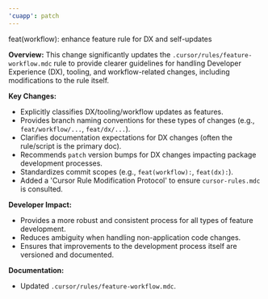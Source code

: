 ```yaml
---
'cuapp': patch
---
```


feat(workflow): enhance feature rule for DX and self-updates

**Overview:**
This change significantly updates the `.cursor/rules/feature-workflow.mdc` rule to provide clearer guidelines for handling Developer Experience (DX), tooling, and workflow-related changes, including modifications to the rule itself.

**Key Changes:**

- Explicitly classifies DX/tooling/workflow updates as features.
- Provides branch naming conventions for these types of changes (e.g., `feat/workflow/...`, `feat/dx/...`).
- Clarifies documentation expectations for DX changes (often the rule/script is the primary doc).
- Recommends `patch` version bumps for DX changes impacting package development processes.
- Standardizes commit scopes (e.g., `feat(workflow):`, `feat(dx):`).
- Added a 'Cursor Rule Modification Protocol' to ensure `cursor-rules.mdc` is consulted.

**Developer Impact:**

- Provides a more robust and consistent process for all types of feature development.
- Reduces ambiguity when handling non-application code changes.
- Ensures that improvements to the development process itself are versioned and documented.

**Documentation:**

- Updated `.cursor/rules/feature-workflow.mdc`.

